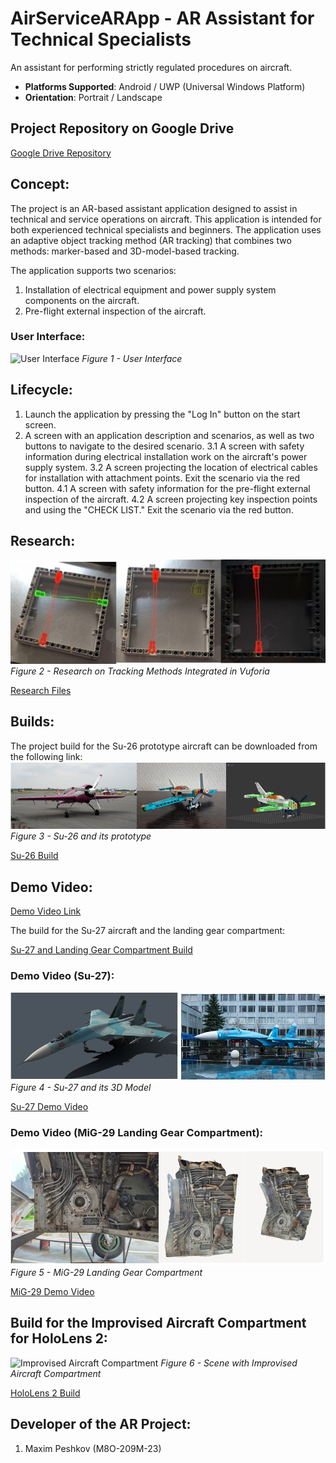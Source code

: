 # AirServiceARApp - AR Assistant for Technical Specialists

An assistant for performing strictly regulated procedures on aircraft.

- **Platforms Supported**: Android / UWP (Universal Windows Platform)
- **Orientation**: Portrait / Landscape

## Project Repository on Google Drive
[Google Drive Repository](https://drive.google.com/drive/folders/1kZfo8nbCVH4TsjvQ5zomu5GOjeuyxBzS?usp=sharing)

## Concept:
The project is an AR-based assistant application designed to assist in technical and service operations on aircraft. This application is intended for both experienced technical specialists and beginners. The application uses an adaptive object tracking method (AR tracking) that combines two methods: marker-based and 3D-model-based tracking.

The application supports two scenarios:
1. Installation of electrical equipment and power supply system components on the aircraft.
2. Pre-flight external inspection of the aircraft.

### User Interface:
![User Interface](./imgs/Pic_7.png)
*Figure 1 - User Interface*

## Lifecycle:
1. Launch the application by pressing the "Log In" button on the start screen.
2. A screen with an application description and scenarios, as well as two buttons to navigate to the desired scenario.
3.1 A screen with safety information during electrical installation work on the aircraft's power supply system.
3.2 A screen projecting the location of electrical cables for installation with attachment points. Exit the scenario via the red button.
4.1 A screen with safety information for the pre-flight external inspection of the aircraft.
4.2 A screen projecting key inspection points and using the "CHECK LIST." Exit the scenario via the red button.

## Research:
![Tracking Research](./imgs/Pic_1.png)
*Figure 2 - Research on Tracking Methods Integrated in Vuforia*

[Research Files](https://drive.google.com/drive/folders/1UVVS9vRTMQKNrEVhYAgVnCg8e3xSWScA?usp=sharing)

## Builds:
The project build for the Su-26 prototype aircraft can be downloaded from the following link:
![Su-26 Prototype](./imgs/Pic_4.png)
*Figure 3 - Su-26 and its prototype*

[Su-26 Build](https://drive.google.com/drive/folders/1C7WJ4_kerAqSUeQjwr-tpGG2lwf7-KaO?usp=sharing)

## Demo Video:
[Demo Video Link](https://drive.google.com/drive/folders/1jCs8cl1X0sPeTrEUX30L7zbeGoPQQ0Il?usp=sharing)

The build for the Su-27 aircraft and the landing gear compartment:

[Su-27 and Landing Gear Compartment Build](https://drive.google.com/drive/folders/1hOKxP3gP5wTQn3r-2z7Y3jbQn9inQ0PC?usp=sharing)

### Demo Video (Su-27):
![Su-27 Model](./imgs/Pic_3.png)
*Figure 4 - Su-27 and its 3D Model*

[Su-27 Demo Video](https://drive.google.com/drive/folders/1curRWBEl01Ym4-pfPgkoKCoC_ypIg4Gq?usp=sharing)

### Demo Video (MiG-29 Landing Gear Compartment):
![MiG-29 Landing Gear Compartment](./imgs/Pic_2.png)
*Figure 5 - MiG-29 Landing Gear Compartment*

[MiG-29 Demo Video](https://drive.google.com/drive/folders/17UptBTywJ9kXrzgA1fpMs9hqpBGRts9v?usp=sharing)

## Build for the Improvised Aircraft Compartment for HoloLens 2:
![Improvised Aircraft Compartment](./imgs/Pic_5.png)
*Figure 6 - Scene with Improvised Aircraft Compartment*

[HoloLens 2 Build](https://drive.google.com/drive/folders/1u0q4tF7p8mqf6p2T5dF0YxOjM_k43Ta9?usp=sharing)

## Developer of the AR Project:
1. Maxim Peshkov (M8O-209M-23)

